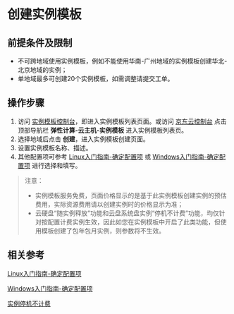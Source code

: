 # 创建实例模板

## 前提条件及限制
* 不可跨地域使用实例模板，例如不能使用华南-广州地域的实例模板创建华北-北京地域的实例；
* 单地域最多可创建20个实例模板，如需调整请提交工单。
## 操作步骤
1. 访问 [实例模板控制台](https://cns-console.jdcloud.com/host/launchtemplate/list)，即进入实例模板列表页面。或访问 [京东云控制台](https://console.jdcloud.com) 点击顶部导航栏 **弹性计算-云主机-实例模板** 进入实例模板列表页。
2. 选择地域后点击 **创建**，进入实例模板创建页面。
4. 设置实例模板名称、描述。
5. 其他配置项可参考 [Linux入门指南-确定配置项](https://docs.jdcloud.com/virtual-machines/select-configuration-linux) 或 [Windows入门指南-确定配置项](https://docs.jdcloud.com/virtual-machines/select-configuration-windows) 进行选择和填写。

>注意：
>* 实例模板服务免费，页面价格显示的是基于此实例模板创建实例的预估费用，实际资源费用请以创建实例时的价格显示为准；
>* 云硬盘“随实例释放”功能和云盘系统盘实例“停机不计费”功能，均仅针对按配置计费实例生效，因此如您在实例模板中开启了此类功能，但使用模板创建了包年包月实例，则参数将不生效。



## 相关参考

[Linux入门指南-确定配置项](https://docs.jdcloud.com/virtual-machines/select-configuration-linux)
 
[Windows入门指南-确定配置项](https://docs.jdcloud.com/virtual-machines/select-configuration-windows)

[实例停机不计费](../Instance/uncharged_for_stopped_vm.md)
